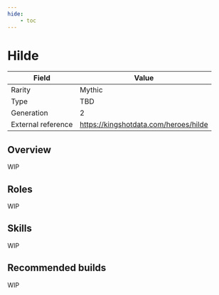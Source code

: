 ```yaml
---
hide:
    - toc
---
```


# Hilde

| Field | Value |
|---|---|
| Rarity | Mythic |
| Type | TBD |
| Generation | 2 |
| External reference | https://kingshotdata.com/heroes/hilde |

## Overview
WIP

## Roles
WIP

## Skills
WIP

## Recommended builds
WIP
